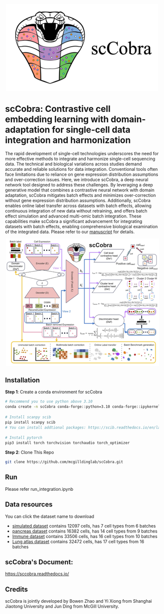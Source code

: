 <p align="center">
  <img src="https://github.com/mcgilldinglab/scCobra/blob/main/Figure/scCobra_logo.png" width="500">
</p>

# scCobra: Contrastive cell embedding learning with domain-adaptation for single-cell data integration and harmonization 
  
The rapid development of single-cell technologies underscores the need for more effective methods to integrate and harmonize single-cell sequencing data. The technical and biological variations across studies demand accurate and reliable solutions for data integration. Conventional tools often face limitations due to reliance on gene expression distribution assumptions and over-correction issues. Here, we introduce scCobra, a deep neural network tool designed to address these challenges. By leveraging a deep generative model that combines a contrastive neural network with domain adaptation, scCobra mitigates batch effects and minimizes over-correction without gene expression distribution assumptions. Additionally, scCobra enables online label transfer across datasets with batch effects, allowing continuous integration of new data without retraining, and offers batch effect simulation and advanced multi-omic batch integration. These capabilities make scCobra a significant advancement for integrating datasets with batch effects, enabling comprehensive biological examination of the integrated data. Please refer to our [manuscript](https://www.biorxiv.org/content/10.1101/2022.10.23.513389v2) for details.

<p align="center">
  <img src="https://github.com/mcgilldinglab/scCobra/blob/main/Figure/Fig1.png" width="800">
</p>

## Installation

**Step 1**: Create a conda environment for scCobra

```bash
# Recommend you to use python above 3.10
conda create -n scCobra conda-forge::python=3.10 conda-forge::ipykernel 

# Install scanpy scib
pip install scanpy scib
# You can install addtional packages: https://scib.readthedocs.io/en/latest/index.html

# Install pytorch
pip3 install torch torchvision torchaudio torch_optimizer
``` 

**Step 2**: Clone This Repo

```bash
git clone https://github.com/mcgilldinglab/scCobra.git
```

## Run

Please refer run_integration.ipynb

## Data resources

You can click the dataset name to download

* [simulated dataset](https://figshare.com/ndownloader/files/33798263) contains 12097 cells, has 7 cell types from 6 batches
* [pancreas dataset](https://figshare.com/ndownloader/files/24539828) contains 16382 cells, has 14 cell types from 9 batches
* [Immune dataset](https://figshare.com/ndownloader/files/25717328) contains 33506 cells, has 16 cell types from 10 batches
* [Lung atlas dataset](https://figshare.com/ndownloader/files/24539942) contains 32472 cells, has 17 cell types from 16 batches


## scCobra's Document:
https://sccobra.readthedocs.io/

## Credits
scCobra is jointly developed by Bowen Zhao and Yi Xiong from Shanghai Jiaotong University and Jun Ding from McGill University.


